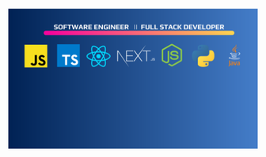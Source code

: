 ![](https://github.com/alexandermatamba/logos/blob/main/Edinson%20Alexander%20Escobar%20Matamba%20(3).png)

